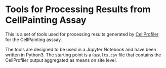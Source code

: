 # Tools for Processing Results from CellPainting Assay
This is a set of tools used for processing results generated by [CellProfiler](https://cellprofiler.org) for the CellPainting asssay.

The tools are designed to be used in a Jupyter Notebook and have been written in Python3. 
The starting point is a `Results.csv` file that contains the CellProfiler output aggregated as means on site level.
